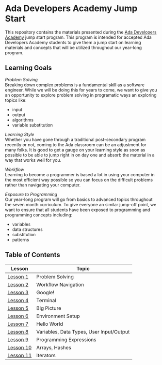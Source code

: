 # Ada Developers Academy Jump Start

This repository contains the materials presented during the [Ada Developers Academy](adadevelopersacademy.org) jump start program. This program is intended for accepted Ada Developers Academy students to give them a jump start on learning materials and concepts that will be utilized throughout our year-long program.

## Learning Goals
_Problem Solving_  
Breaking down complex problems is a fundamental skill as a software engineer. While we will be doing this for years to come, we want to give you an opportunity to explore problem solving in programatic ways an exploring topics like:
- input
- output
- algorithms
- variable substitution

_Learning Style_  
Whether you have gone through a traditional post-secondary program recently or not, coming to the Ada classroom can be an adjustment for many folks. It is good to get a gauge on your learning style as soon as possible to be able to jump right in on day one and absorb the material in a way that works well for you.

_Workflow_  
Learning to become a programmer is based a lot in using your computer in the most efficient way possible so you can focus on the difficult problems rather than navigating your computer.

_Exposure to Programming_  
Our year-long program will go from basics to advanced topics throughout the seven month curriculum. To give everyone an similar jump-off point, we want to ensure that all students have been exposed to programming and programming concepts including:
- variables
- data structures
- substitution
- patterns

## Table of Contents
| Lesson                | Topic
|--------------------|-----------------------------------------
| [Lesson 1](#week-1)  | Problem Solving
| [Lesson 2](#week-1)  | Workflow Navigation
| [Lesson 3](#week-1)  | Google!
| [Lesson 4](#week-1)  | Terminal
| [Lesson 5](#week-1)  | Big Picture
| [Lesson 6](#week-1)  | Environment Setup
| [Lesson 7](#week-1)  | Hello World
| [Lesson 8](#week-1)  | Variables, Data Types, User Input/Output
| [Lesson 9](#week-1)  | Programming Expressions
| [Lesson 10](#week-1)  | Arrays, Hashes
| [Lesson 11](#week-1)  | Iterators
